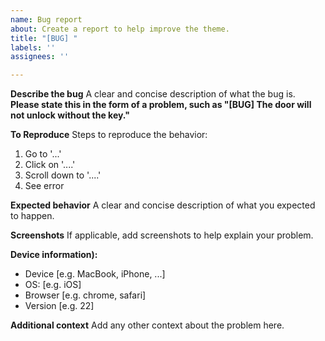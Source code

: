 ```yaml
---
name: Bug report
about: Create a report to help improve the theme.
title: "[BUG] "
labels: ''
assignees: ''

---
```


**Describe the bug**
A clear and concise description of what the bug is. **Please state this in the form of a problem, such as "[BUG] The door will not unlock without the key."**

**To Reproduce**
Steps to reproduce the behavior:
1. Go to '...'
2. Click on '....'
3. Scroll down to '....'
4. See error

**Expected behavior**
A clear and concise description of what you expected to happen.

**Screenshots**
If applicable, add screenshots to help explain your problem.

**Device information):**
 - Device [e.g. MacBook, iPhone, ...]
 - OS: [e.g. iOS]
 - Browser [e.g. chrome, safari]
 - Version [e.g. 22]

**Additional context**
Add any other context about the problem here.
